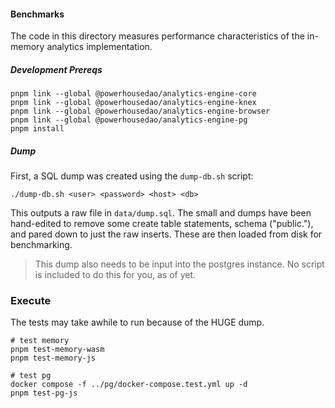 #### Benchmarks

The code in this directory measures performance characteristics of the in-memory analytics implementation.

##### Development Prereqs

```
pnpm link --global @powerhousedao/analytics-engine-core
pnpm link --global @powerhousedao/analytics-engine-knex
pnpm link --global @powerhousedao/analytics-engine-browser
pnpm link --global @powerhousedao/analytics-engine-pg
pnpm install
```

##### Dump

First, a SQL dump was created using the `dump-db.sh` script:

```
./dump-db.sh <user> <password> <host> <db>
```

This outputs a raw file in `data/dump.sql`. The small and dumps have been hand-edited to remove some create table statements, schema ("public."), and pared down to just the raw inserts. These are then loaded from disk for benchmarking.

> This dump also needs to be input into the postgres instance. No script is included to do this for you, as of yet.

### Execute

The tests may take awhile to run because of the HUGE dump.

```
# test memory
pnpm test-memory-wasm
pnpm test-memory-js
```

```
# test pg
docker compose -f ../pg/docker-compose.test.yml up -d
pnpm test-pg-js
```
